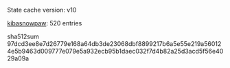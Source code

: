State cache version: v10

[kibasnowpaw](https://github.com/kibasnowpaw): 520 entries

sha512sum 97dcd3ee8e7d26779e168a64db3de23068dbf8899217b6a5e55e219a560124e5b9463d009777e079e5a932ecb95b1daec032f7d4b82a25d3acd5f56e4029a09a
